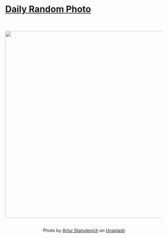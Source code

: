 # [Daily Random Photo](https://www.dailyrandomphoto.com/)

<div align="center">
  <br>
  <br>
  <a href="https://www.dailyrandomphoto.com/p/2021/2021-06-19/"><img src="https://images.unsplash.com/photo-1621377298561-9523b7f928c2?crop=entropy&cs=tinysrgb&fit=max&fm=jpg&ixid=Mnw3NzUwOHwwfDF8cmFuZG9tfHx8fHx8fHx8MTYyNDA2MTcwMg&ixlib=rb-1.2.1&q=80&w=1080" width="600px"></a>
  <br>
  <br>
  <p class="has-text-grey">Photo by <a href="https://unsplash.com/@starckwell?utm_source=Daily%20Random%20Photo&amp;utm_medium=referral" target="_blank" rel="noopener noreferrer">Artur Stanulevich</a> on <a href="https://unsplash.com/photos/bKY2bsQFIWQ?utm_source=Daily%20Random%20Photo&amp;utm_medium=referral" target="_blank" rel="noopener noreferrer">Unsplash</a></p>
</div>
